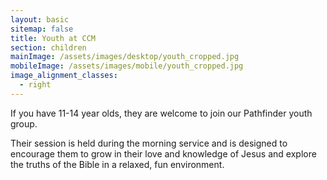 ```yaml
---
layout: basic
sitemap: false
title: Youth at CCM
section: children
mainImage: /assets/images/desktop/youth_cropped.jpg
mobileImage: /assets/images/mobile/youth_cropped.jpg
image_alignment_classes:
  - right
---
```

If you have 11-14 year olds, they are welcome to join our Pathfinder youth group.

Their session is held during the morning service and is designed to encourage them to grow in their love and knowledge of Jesus and explore the truths of the Bible in a relaxed, fun environment.
